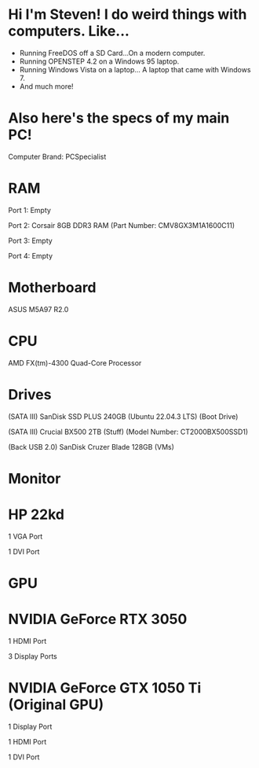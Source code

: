 # Hi I'm Steven! I do weird things with computers. Like...
- Running FreeDOS off a SD Card...On a modern computer.
- Running OPENSTEP 4.2 on a Windows 95 laptop.
- Running Windows Vista on a laptop... A laptop that came with Windows 7.
- And much more!

# Also here's the specs of my main PC!
Computer Brand: PCSpecialist
# RAM
Port 1: Empty

Port 2: Corsair 8GB DDR3 RAM (Part Number: CMV8GX3M1A1600C11)

Port 3: Empty

Port 4: Empty

# Motherboard
ASUS M5A97 R2.0
# CPU
AMD FX(tm)-4300 Quad-Core Processor
# Drives
(SATA III) SanDisk SSD PLUS 240GB (Ubuntu 22.04.3 LTS) (Boot Drive)

(SATA III) Crucial BX500 2TB (Stuff) (Model Number: CT2000BX500SSD1)

(Back USB 2.0) SanDisk Cruzer Blade 128GB (VMs)
# Monitor
# HP 22kd
1 VGA Port

1 DVI Port
# GPU
# NVIDIA GeForce RTX 3050
1 HDMI Port

3 Display Ports
# NVIDIA GeForce GTX 1050 Ti (Original GPU)
1 Display Port

1 HDMI Port

1 DVI Port
